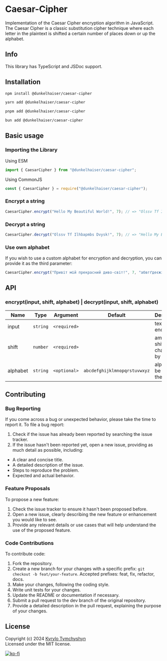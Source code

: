 # Caesar-Cipher

Implementation of the Caesar Cipher encryption algorithm in JavaScript. The Caesar Cipher is a classic substitution cipher technique where each letter in the plaintext is shifted a certain number of places down or up the alphabet.

## Info

This library has TypeScript and JSDoc support.

## Installation

```sh
npm install @dunkelhaiser/caesar-cipher
```

```sh
yarn add @dunkelhaiser/caesar-cipher
```

```sh
pnpm add @dunkelhaiser/caesar-cipher
```

```sh
bun add @dunkelhaiser/caesar-cipher
```

## Basic usage

### Importing the Library

Using ESM

```ts
import { CaesarCipher } from "@dunkelhaiser/caesar-cipher";
```

Using CommonJS

```ts
const { CaesarCipher } = require("@dunkelhaiser/caesar-cipher");
```

### Encrypt a string

```ts
CaesarCipher.encrypt("Hello My Beautiful World!", 7); // => "Olssv Tf Ilhbapmbs Dvysk!"
```

### Decrypt a string

```ts
CaesarCipher.decrypt("Olssv Tf Ilhbapmbs Dvysk!", 7); // => "Hello My Beautiful World!"
```

### Use own alphabet

If you wish to use a custom alphabet for encryption and decryption, you can provide it as the third parameter:

```ts
CaesarCipher.encrypt("Привіт мій прекрасний диво-світ!", 7, "абвгґдеєжзиіїйклмнопрстуфхцчшщьюя"); // => "Цчнзощ уор цчйсчєшфнр їнзх-шзощ!"
```

## API

### encrypt(input, shift, alphabet) | decrypt(input, shift, alphabet)

| Name     | Type     | Argument     | Default                      | Description                        |
| -------- | -------- | ------------ | ---------------------------- | ---------------------------------- |
| input    | `string` | `<required>` |                              | text to be encrypted               |
| shift    | `number` | `<required>` |                              | amount to shift each character by  |
| alphabet | `string` | `<optional>` | `abcdefghijklmnopqrstuvwxyz` | alphabet to be used for the cipher |

## Contributing

### Bug Reporting

If you come across a bug or unexpected behavior, please take the time to report it. To file a bug report:

1. Check if the issue has already been reported by searching the issue tracker.
2. If the issue hasn't been reported yet, open a new issue, providing as much detail as possible, including:

- A clear and concise title.
- A detailed description of the issue.
- Steps to reproduce the problem.
- Expected and actual behavior.

### Feature Proposals

To propose a new feature:

1. Check the issue tracker to ensure it hasn't been proposed before.
2. Open a new issue, clearly describing the new feature or enhancement you would like to see.
3. Provide any relevant details or use cases that will help understand the use of the proposed feature.

### Code Contributions

To contribute code:

1. Fork the repository.
2. Create a new branch for your changes with a specific prefix: `git checkout -b feat/your-feature`. Accepted prefixes: feat, fix, refactor, docs.
3. Make your changes, following the coding style.
4. Write unit tests for your changes.
5. Update the README or documentation if necessary.
6. Submit a pull request to the dev branch of the original repository.
7. Provide a detailed description in the pull request, explaining the purpose of your changes.

## License

Copyright (c) 2024 [Kyrylo Tymchyshyn](https://github.com/Dunkelhaiser)  
Licensed under the MIT license.

[![ko-fi](https://ko-fi.com/img/githubbutton_sm.svg)](https://ko-fi.com/W7W7LIYO1)
